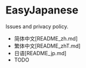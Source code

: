 # EasyJapanese
Issues and privacy policy.

- 简体中文[README_zh.md]
- 繁体中文[README_zhT.md]
- 日语[README_jp.md]
- TODO
